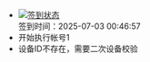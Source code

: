 - [![签到状态](https://github.com/womade/Cloud189-Actions/actions/workflows/main.yml/badge.svg?branch=main)](https://github.com/womade/Cloud189-Actions/actions/workflows/main.yml) <br> 签到时间：2025-07-03 00:46:57
- 开始执行帐号1
- 设备ID不存在，需要二次设备校验
